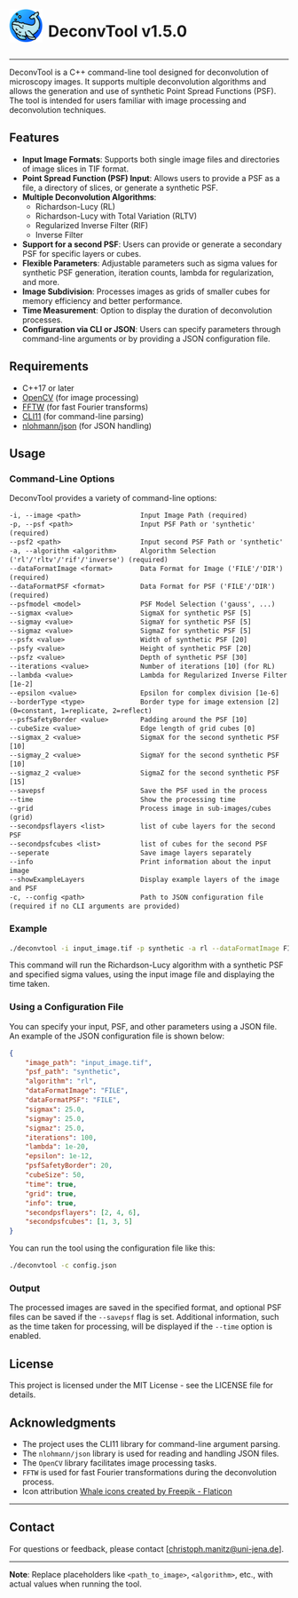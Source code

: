 <div style="display: flex; align-items: center;">
    <img src="icon.png" alt="Whale Icon" width="60" height="60" style="margin-right: 10px;">
    <h1>DeconvTool v1.5.0</h1>
</div>


---

DeconvTool is a C++ command-line tool designed for deconvolution of microscopy images. It supports multiple deconvolution algorithms and allows the generation and use of synthetic Point Spread Functions (PSF). The tool is intended for users familiar with image processing and deconvolution techniques.

## Features

- **Input Image Formats**: Supports both single image files and directories of image slices in TIF format.
- **Point Spread Function (PSF) Input**: Allows users to provide a PSF as a file, a directory of slices, or generate a synthetic PSF.
- **Multiple Deconvolution Algorithms**:
    - Richardson-Lucy (RL)
    - Richardson-Lucy with Total Variation (RLTV)
    - Regularized Inverse Filter (RIF)
    - Inverse Filter
- **Support for a second PSF**: Users can provide or generate a secondary PSF for specific layers or cubes.
- **Flexible Parameters**: Adjustable parameters such as sigma values for synthetic PSF generation, iteration counts, lambda for regularization, and more.
- **Image Subdivision**: Processes images as grids of smaller cubes for memory efficiency and better performance.
- **Time Measurement**: Option to display the duration of deconvolution processes.
- **Configuration via CLI or JSON**: Users can specify parameters through command-line arguments or by providing a JSON configuration file.

## Requirements

- C++17 or later
- [OpenCV](https://opencv.org/) (for image processing)
- [FFTW](http://www.fftw.org/) (for fast Fourier transforms)
- [CLI11](https://github.com/CLIUtils/CLI11) (for command-line parsing)
- [nlohmann/json](https://github.com/nlohmann/json) (for JSON handling)

## Usage

### Command-Line Options

DeconvTool provides a variety of command-line options:

```
-i, --image <path>               Input Image Path (required)
-p, --psf <path>                 Input PSF Path or 'synthetic' (required)
--psf2 <path>                    Input second PSF Path or 'synthetic'
-a, --algorithm <algorithm>      Algorithm Selection ('rl'/'rltv'/'rif'/'inverse') (required)
--dataFormatImage <format>       Data Format for Image ('FILE'/'DIR') (required)
--dataFormatPSF <format>         Data Format for PSF ('FILE'/'DIR') (required)
--psfmodel <model>               PSF Model Selection ('gauss', ...)
--sigmax <value>                 SigmaX for synthetic PSF [5]
--sigmay <value>                 SigmaY for synthetic PSF [5] 
--sigmaz <value>                 SigmaZ for synthetic PSF [5] 
--psfx <value>                   Width of synthetic PSF [20]
--psfy <value>                   Height of synthetic PSF [20]
--psfz <value>                   Depth of synthetic PSF [30]
--iterations <value>             Number of iterations [10] (for RL)
--lambda <value>                 Lambda for Regularized Inverse Filter [1e-2]
--epsilon <value>                Epsilon for complex division [1e-6]
--borderType <type>              Border type for image extension [2] (0=constant, 1=replicate, 2=reflect)
--psfSafetyBorder <value>        Padding around the PSF [10]
--cubeSize <value>               Edge length of grid cubes [0]
--sigmax_2 <value>               SigmaX for the second synthetic PSF [10]
--sigmay_2 <value>               SigmaY for the second synthetic PSF [10]
--sigmaz_2 <value>               SigmaZ for the second synthetic PSF [15]
--savepsf                        Save the PSF used in the process
--time                           Show the processing time
--grid                           Process image in sub-images/cubes (grid)
--secondpsflayers <list>         list of cube layers for the second PSF
--secondpsfcubes <list>          list of cubes for the second PSF
--seperate                       Save image layers separately
--info                           Print information about the input image
--showExampleLayers              Display example layers of the image and PSF
-c, --config <path>              Path to JSON configuration file (required if no CLI arguments are provided)
```

### Example

```bash
./deconvtool -i input_image.tif -p synthetic -a rl --dataFormatImage FILE --dataFormatPSF FILE --sigmax 20 --sigmay 20 --sigmaz 20 --iterations 200 --time
```

This command will run the Richardson-Lucy algorithm with a synthetic PSF and specified sigma values, using the input image file and displaying the time taken.

### Using a Configuration File

You can specify your input, PSF, and other parameters using a JSON file. An example of the JSON configuration file is shown below:

```json
{
    "image_path": "input_image.tif",
    "psf_path": "synthetic",
    "algorithm": "rl",
    "dataFormatImage": "FILE",
    "dataFormatPSF": "FILE",
    "sigmax": 25.0,
    "sigmay": 25.0,
    "sigmaz": 25.0,
    "iterations": 100,
    "lambda": 1e-20,
    "epsilon": 1e-12,
    "psfSafetyBorder": 20,
    "cubeSize": 50,
    "time": true,
    "grid": true,
    "info": true,
    "secondpsflayers": [2, 4, 6],
    "secondpsfcubes": [1, 3, 5]
}
```

You can run the tool using the configuration file like this:

```bash
./deconvtool -c config.json
```

### Output

The processed images are saved in the specified format, and optional PSF files can be saved if the `--savepsf` flag is set. Additional information, such as the time taken for processing, will be displayed if the `--time` option is enabled.

## License

This project is licensed under the MIT License - see the LICENSE file for details.

## Acknowledgments

- The project uses the CLI11 library for command-line argument parsing.
- The `nlohmann/json` library is used for reading and handling JSON files.
- The `OpenCV` library facilitates image processing tasks.
- `FFTW` is used for fast Fourier transformations during the deconvolution process.
- Icon attribution <a href="https://www.flaticon.com/free-icons/whale" title="whale icons">Whale icons created by Freepik - Flaticon</a>

---

## Contact

For questions or feedback, please contact [christoph.manitz@uni-jena.de].


---

**Note**: Replace placeholders like `<path_to_image>`, `<algorithm>`, etc., with actual values when running the tool.

